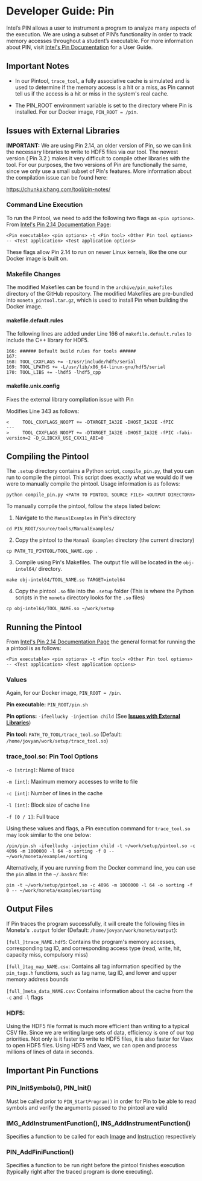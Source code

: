 # Developer Guide: Pin

Intel’s PIN allows a user to instrument a program to analyze many aspects of the execution. We are using a subset of PIN’s functionality in order to track memory accesses throughout a student’s executable. For more information about PIN, visit [Intel's Pin Documentation](https://software.intel.com/sites/landingpage/pintool/docs/71313/Pin/html/) for a User Guide.


## Important Notes
 - In our Pintool, `trace_tool`, a fully associative cache is simulated and is used to determine if the memory access is a hit or a miss, as Pin cannot tell us if the access is a hit or miss in the system's real cache.

 - The PIN\_ROOT environment variable is set to the directory where Pin is installed. For our Docker image, `PIN_ROOT = /pin`.

## <a name="issues"></a> Issues with External Libraries

**IMPORTANT:** We are using Pin 2.14, an older version of Pin, so we can link the necessary libraries to write to HDF5 files via our tool. The newest version ( Pin 3.2 ) makes it very difficult to compile other libraries with the tool. For our purposes, the two versions of Pin are functionally the same, since we only use a small subset of Pin's features. More information about the compilation issue can be found here:

https://chunkaichang.com/tool/pin-notes/

### Command Line Execution

To run the Pintool, we need to add the following two flags as `<pin options>`. From [Intel's Pin 2.14 Documentation Page](https://software.intel.com/sites/landingpage/pintool/docs/71313/Pin/html/):

```
<Pin executable> <pin options> -t <Pin tool> <Other Pin tool options> -- <Test application> <Test application options>
```

These flags allow Pin 2.14 to run on newer Linux kernels, like the one our Docker image is built on.

### Makefile Changes

The modified Makefiles can be found in the `archive/pin_makefiles` directory of the GitHub repository. The modified Makefiles are pre-bundled into `moneta_pintool.tar.gz`, which is used to install Pin when building the Docker image.

#### makefile.default.rules
The following lines are added under Line 166 of `makefile.default.rules` to include the C++ library for HDF5.
```
166: ###### Default build rules for tools ######
167:
168: TOOL_CXXFLAGS += -I/usr/include/hdf5/serial
169: TOOL_LPATHS += -L/usr/lib/x86_64-linux-gnu/hdf5/serial
170: TOOL_LIBS += -lhdf5 -lhdf5_cpp
```

#### makefile.unix.config

Fixes the external library compilation issue with Pin

Modifies Line 343 as follows:
```
<     TOOL_CXXFLAGS_NOOPT += -DTARGET_IA32E -DHOST_IA32E -fPIC
---
>     TOOL_CXXFLAGS_NOOPT += -DTARGET_IA32E -DHOST_IA32E -fPIC -fabi-version=2 -D_GLIBCXX_USE_CXX11_ABI=0
```


## Compiling the Pintool

The `.setup` directory contains a Python script, `compile_pin.py`, that you can run to compile the pintool. This script does exactly what we would do if we were to manually compile the pintool. Usage information is as follows:

```
python compile_pin.py <PATH TO PINTOOL SOURCE FILE> <OUTPUT DIRECTORY>
```

To manually compile the pintool, follow the steps listed below:

1. Navigate to the `ManualExamples` in Pin's directory
```
cd PIN_ROOT/source/tools/ManualExamples/
```
2. Copy the pintool to the `Manual Examples` directory (the current directory)
```
cp PATH_TO_PINTOOL/TOOL_NAME.cpp .
```
3. Compile using Pin's Makefiles. The output file will be located in the `obj-intel64/` directory.
```
make obj-intel64/TOOL_NAME.so TARGET=intel64
```
4. Copy the pintool `.so` file into the `.setup` folder (This is where the Python scripts in the `moneta` directory looks for the `.so` files)
```
cp obj-intel64/TOOL_NAME.so ~/work/setup
```

## Running the Pintool

From [Intel's Pin 2.14 Documentation Page](https://software.intel.com/sites/landingpage/pintool/docs/71313/Pin/html/) the general format for running the a pintool is as follows:

```
<Pin executable> <pin options> -t <Pin tool> <Other Pin tool options> -- <Test application> <Test application options>
```

### Values

Again, for our Docker image, `PIN_ROOT = /pin`.

**Pin executable:** `PIN_ROOT/pin.sh`

**Pin options:** `-ifeellucky -injection child` (See [**Issues with External Libraries**](#issues))

**Pin tool:** `PATH_TO_TOOL/trace_tool.so` (Default: `/home/jovyan/work/setup/trace_tool.so`)

### trace\_tool.so: Pin Tool Options

`-o [string]`: Name of trace

`-m [int]`: Maximum memory accesses to write to file

`-c [int]`: Number of lines in the cache

`-l [int]`: Block size of cache line

`-f [0 / 1]`: Full trace

Using these values and flags, a Pin execution command for `trace_tool.so` may look similar to the one below:
```
/pin/pin.sh -ifeellucky -injection child -t ~/work/setup/pintool.so -c 4096 -m 1000000 -l 64 -o sorting -f 0 -- ~/work/moneta/examples/sorting
```

Alternatively, if you are running from the Docker command line, you can use the `pin` alias in the `~/.bashrc` file:
```
pin -t ~/work/setup/pintool.so -c 4096 -m 1000000 -l 64 -o sorting -f 0 -- ~/work/moneta/examples/sorting
```

## Output Files

If Pin traces the program successfully, it will create the following files in Moneta's `.output` folder (Default: `/home/jovyan/work/moneta/output`):

`[full_]trace_NAME.hdf5`: Contains the program's memory accesses, corresponding tag ID, and corresponding access type (read, write, hit, capacity miss, compulsory miss)

`[full_]tag_map_NAME.csv`: Contains all tag information specified by the `pin_tags.h` functions, such as tag name, tag ID, and lower and upper memory address bounds 

`[full_]meta_data_NAME.csv`: Contains information about the cache from the `-c` and `-l` flags

### HDF5:

Using the HDF5 file format is much more efficient than writing to a typical CSV file. Since we are writing large sets of data, efficiency is one of our top priorities. Not only is it faster to write to HDF5 files, it is also faster for Vaex to open HDF5 files. Using HDF5 and Vaex, we can open and process millions of lines of data in seconds. 


## Important Pin Functions

### PIN\_InitSymbols(), PIN\_Init()

Must be called prior to `PIN_StartProgram()` in order for Pin to be able to read symbols and verify the arguments passed to the pintool are valid

### IMG\_AddInstrumentFunction(), INS\_AddInstrumentFunction()

Specifies a function to be called for each [Image](https://software.intel.com/sites/landingpage/pintool/docs/81205/Pin/html/group__IMG__BASIC__API.html) and [Instruction](https://software.intel.com/sites/landingpage/pintool/docs/81205/Pin/html/group__INS__BASIC__API.html) respectively

### PIN\_AddFiniFunction() 

Specifies a function to be run right before the pintool finishes execution (typically right after the traced program is done executing).



